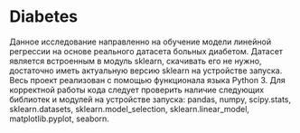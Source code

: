 # Diabetes
Данное исследование направленно на обучение модели линейной регрессии на основе реального датасета больных диабетом.
Датасет является встроенным в модуль sklearn, скачивать его не нужно, достаточно иметь актуальную версию sklearn на устройстве запуска.
Весь проект реализован с помощью функционала языка Python 3.
Для корректной работы кода следует проверить наличие следующих библиотек и модулей на устройстве запуска: pandas, numpy, scipy.stats, sklearn.datasets, sklearn.model_selection, sklearn.linear_model, matplotlib.pyplot, seaborn.
